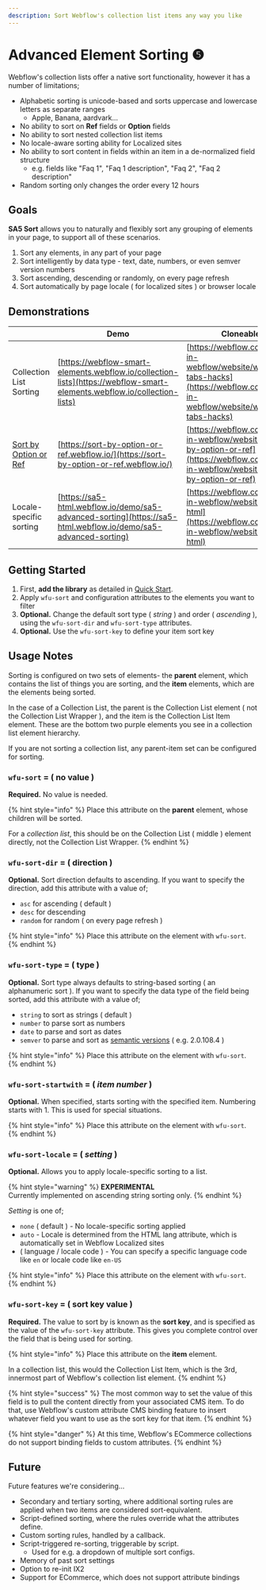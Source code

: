 ```yaml
---
description: Sort Webflow's collection list items any way you like
---
```


# Advanced Element Sorting ❺

Webflow's collection lists offer a native sort functionality, however it has a number of limitations;&#x20;

* Alphabetic sorting is unicode-based and sorts uppercase and lowercase letters as separate ranges&#x20;
  * Apple, Banana, aardvark...&#x20;
* No ability to sort on **Ref** fields or **Option** fields
* No ability to sort nested collection list items
* No locale-aware sorting ability for Localized sites&#x20;
* No ability to sort content in fields within an item in a de-normalized field structure
  * e.g. fields like "Faq 1", "Faq 1 description", "Faq 2", "Faq 2 description" &#x20;
* Random sorting only changes the order every 12 hours&#x20;

## Goals&#x20;

**SA5 Sort** allows you to naturally and flexibly sort any grouping of elements in your page, to support all of these scenarios.&#x20;

1. Sort any elements, in any part of your page&#x20;
2. Sort intelligently by data type - text, date, numbers, or even semver version numbers&#x20;
3. Sort ascending, descending or randomly, on every page refresh &#x20;
4. Sort automatically by page locale ( for localized sites ) or browser locale&#x20;

## Demonstrations &#x20;

|                                                                                 | Demo                                                                                                                     | Cloneable                                                                                                                              |
| ------------------------------------------------------------------------------- | ------------------------------------------------------------------------------------------------------------------------ | -------------------------------------------------------------------------------------------------------------------------------------- |
| Collection List Sorting                                                         | [https://webflow-smart-elements.webflow.io/collection-lists](https://webflow-smart-elements.webflow.io/collection-lists) | [https://webflow.com/made-in-webflow/website/webflow-tabs-hacks](https://webflow.com/made-in-webflow/website/webflow-tabs-hacks)       |
| [Sort by Option or Ref](https://www.sygnal.com/lessons/sorting-by-option-field) | [https://sort-by-option-or-ref.webflow.io/](https://sort-by-option-or-ref.webflow.io/)                                   | [https://webflow.com/made-in-webflow/website/sort-by-option-or-ref](https://webflow.com/made-in-webflow/website/sort-by-option-or-ref) |
| Locale-specific sorting                                                         | [https://sa5-html.webflow.io/demo/sa5-advanced-sorting](https://sa5-html.webflow.io/demo/sa5-advanced-sorting)           | [https://webflow.com/made-in-webflow/website/sa5-html](https://webflow.com/made-in-webflow/website/sa5-html)                           |

## Getting Started  <a href="#getting-started-nocode" id="getting-started-nocode"></a>

1. First, **add the library** as detailed in [Quick Start](quick-start.md).&#x20;
2. Apply `wfu-sort` and configuration attributes to the elements you want to filter
3. **Optional.**  Change the default sort type ( _string_ ) and order ( _ascending_ ), using the `wfu-sort-dir` and `wfu-sort-type` attributes.
4. **Optional.**  Use the `wfu-sort-key` to define your item sort key

## Usage Notes <a href="#usage-notes" id="usage-notes"></a>

Sorting is configured on two sets of elements- the **parent** element, which contains the list of things you are sorting, and the **item** elements, which are the elements being sorted.&#x20;

In the case of a Collection List, the parent is the Collection List element ( not the Collection List Wrapper ), and the item is the Collection List Item element. These are the bottom two purple elements you see in a collection list element hierarchy.

If you are not sorting a collection list, any parent-item set can be configured for sorting. &#x20;

### `wfu-sort` = ( no value )  <a href="#wfu-sort-attribute" id="wfu-sort-attribute"></a>

**Required.** No value is needed.&#x20;

{% hint style="info" %}
Place this attribute on the **parent** element, whose children will be sorted.&#x20;

For a _collection list_, this should be on the Collection List ( middle ) element directly, not the Collection List Wrapper.&#x20;
{% endhint %}

### `wfu-sort-dir` = ( direction ) <a href="#wfu-sort-dir-attribute" id="wfu-sort-dir-attribute"></a>

**Optional.**  Sort direction defaults to ascending. If you want to specify the direction, add this attribute with a value of;

* `asc` for ascending ( default )&#x20;
* `desc` for descending
* `random` for random ( on every page refresh )

{% hint style="info" %}
Place this attribute on the element with `wfu-sort`.&#x20;
{% endhint %}

### `wfu-sort-type` = ( type )  <a href="#wfu-sort-type-attribute" id="wfu-sort-type-attribute"></a>

**Optional.**  Sort type always defaults to string-based sorting ( an alphanumeric sort ). If you want to specify the data type of the field being sorted, add this attribute with a value of;

* `string` to sort as strings ( default )&#x20;
* `number` to parse sort as numbers
* `date` to parse and sort as dates
* `semver` to parse and sort as [semantic versions](https://semver.org/) ( e.g. 2.0.108.4 )&#x20;

{% hint style="info" %}
Place this attribute on the element with `wfu-sort`.&#x20;
{% endhint %}

### `wfu-sort-startwith` = ( _item number_ )  <a href="#getting-started-nocode" id="getting-started-nocode"></a>

**Optional.**  When specified, starts sorting with the specified item.  Numbering starts with 1.  This is used for special situations.&#x20;

{% hint style="info" %}
Place this attribute on the element with `wfu-sort`. &#x20;
{% endhint %}

### `wfu-sort-locale` = ( _setting_ )  <a href="#getting-started-nocode" id="getting-started-nocode"></a>

**Optional.**  Allows you to apply locale-specific sorting to a list.

{% hint style="warning" %}
**EXPERIMENTAL** \
Currently implemented on ascending string sorting only.&#x20;
{% endhint %}

_Setting_ is one of;&#x20;

* `none` ( default ) - No locale-specific sorting applied
* `auto` - Locale is determined from the HTML lang attribute, which is automatically set in Webflow Localized sites&#x20;
* ( language / locale code ) - You can specify a specific language code like `en` or locale code like `en-US`&#x20;

{% hint style="info" %}
Place this attribute on the element with `wfu-sort`.&#x20;
{% endhint %}

### `wfu-sort-key` = ( sort key value ) <a href="#creating-your-sort-key" id="creating-your-sort-key"></a>

**Required.** The value to sort by is known as the **sort key**, and is specified as the value of the `wfu-sort-key` attribute. This gives you complete control over the field that is being used for sorting.&#x20;

{% hint style="info" %}
Place this attribute on the **item** element.&#x20;

In a collection list, this would the Collection List Item, which is the 3rd, innermost part of Webflow's collection list element.&#x20;
{% endhint %}

{% hint style="success" %}
The most common way to set the value of this field is to pull the content directly from your associated CMS item. To do that, use Webflow's custom attribute CMS binding feature to insert whatever field you want to use as the sort key for that item.&#x20;
{% endhint %}

{% hint style="danger" %}
At this time, Webflow's ECommerce collections do not support binding fields to custom attributes.&#x20;
{% endhint %}

## Future <a href="#getting-started-nocode" id="getting-started-nocode"></a>

Future features we're considering...

* Secondary and tertiary sorting, where additional sorting rules are applied when two items are considered sort-equivalent.
* Script-defined sorting, where the rules override what the attributes define.&#x20;
* Custom sorting rules, handled by a callback. &#x20;
* Script-triggered re-sorting, triggerable by script.&#x20;
  * Used for e.g. a dropdown of multiple sort configs. &#x20;
* Memory of past sort settings&#x20;
* Option to re-init IX2&#x20;
* Support for ECommerce, which does not support attribute bindings&#x20;



